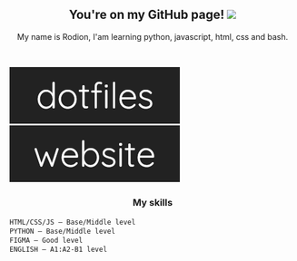 <h2 align="center">You're on my GitHub page! <img src="https://github.com/blackcater/blackcater/raw/main/images/Hi.gif" height="33"/></h2>

<p align="center">My name is Rodion, I'am learning python, javascript, html, css and bash.</p><br>

<a href="https://github.com/rodionmern/dotfiles"><img src="dotfiles.png"></img></a>
<br>
<a href="https://rodionmern.github.io"><img src="website.png"></img></a>

<h3 align="center">My skills</h3>

```  
HTML/CSS/JS — Base/Middle level
PYTHON — Base/Middle level
FIGMA — Good level
ENGLISH — A1:A2-B1 level
```
